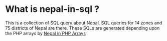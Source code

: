 What is nepal-in-sql ?
============

This is a collection of SQL query about Nepal. SQL queries for 14 zones and 75 districts of Nepal are there.
These SQLs are generated depending upon the PHP arrays by [Nepal in PHP Arrays](https://github.com/bhu1st/nepal_in_php_arrays)

